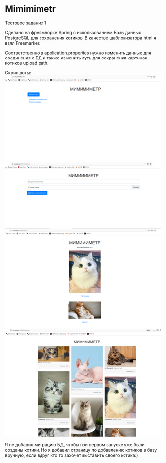 # Mimimimetr
Тестовое задание 1

Сделано на фреймворке Spring с использованием Базы данных PostgreSQL для сохранения котиков.
В качестве шаблонизатора html я взял Freemarker.

Соответственно в application.properties нужно изменить данные для соединения с БД
и также изменить путь для сохранения картинок котиков upload.path.

Скриншоты:
![alt text](uploads/main_screenshot.png  "Главная страница")​
![alt text](uploads/addcat_screenshot.png  "Страница добавления котика")​
![alt text](uploads/test_screenshot.png  "Страница выбора котика")​
![alt text](uploads/winners_screenshot.png  "Страница победителей")​

Я не добавил миграцию БД, чтобы при первом запуске уже были созданы котики. 
Но я добавил страницу по добавлению котиков в базу вручную, если вдруг кто то захочет выставить своего котика:)


